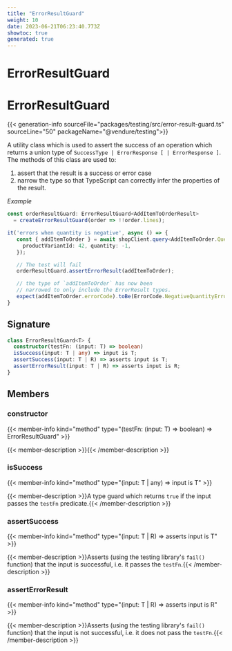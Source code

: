 ```yaml
---
title: "ErrorResultGuard"
weight: 10
date: 2023-06-21T06:23:40.773Z
showtoc: true
generated: true
---
```

<!-- This file was generated from the Vendure source. Do not modify. Instead, re-run the "docs:build" script -->

# ErrorResultGuard
<div class="symbol">


# ErrorResultGuard

{{< generation-info sourceFile="packages/testing/src/error-result-guard.ts" sourceLine="50" packageName="@vendure/testing">}}

A utility class which is used to assert the success of an operation
which returns a union type of `SuccessType | ErrorResponse [ | ErrorResponse ]`.
The methods of this class are used to:
1. assert that the result is a success or error case
2. narrow the type so that TypeScript can correctly infer the properties of the result.

*Example*

```TypeScript
const orderResultGuard: ErrorResultGuard<AddItemToOrderResult>
  = createErrorResultGuard(order => !!order.lines);

it('errors when quantity is negative', async () => {
   const { addItemToOrder } = await shopClient.query<AddItemToOrder.Query, AddItemToOrder.Mutation>(ADD_ITEM_TO_ORDER, {
     productVariantId: 42, quantity: -1,
   });

   // The test will fail
   orderResultGuard.assertErrorResult(addItemToOrder);

   // the type of `addItemToOrder` has now been
   // narrowed to only include the ErrorResult types.
   expect(addItemToOrder.errorCode).toBe(ErrorCode.NegativeQuantityError);
}
```

## Signature

```TypeScript
class ErrorResultGuard<T> {
  constructor(testFn: (input: T) => boolean)
  isSuccess(input: T | any) => input is T;
  assertSuccess(input: T | R) => asserts input is T;
  assertErrorResult(input: T | R) => asserts input is R;
}
```
## Members

### constructor

{{< member-info kind="method" type="(testFn: (input: T) =&#62; boolean) => ErrorResultGuard"  >}}

{{< member-description >}}{{< /member-description >}}

### isSuccess

{{< member-info kind="method" type="(input: T | any) => input is T"  >}}

{{< member-description >}}A type guard which returns `true` if the input passes the `testFn` predicate.{{< /member-description >}}

### assertSuccess

{{< member-info kind="method" type="(input: T | R) => asserts input is T"  >}}

{{< member-description >}}Asserts (using the testing library's `fail()` function) that the input is
successful, i.e. it passes the `testFn`.{{< /member-description >}}

### assertErrorResult

{{< member-info kind="method" type="(input: T | R) => asserts input is R"  >}}

{{< member-description >}}Asserts (using the testing library's `fail()` function) that the input is
not successful, i.e. it does not pass the `testFn`.{{< /member-description >}}


</div>
